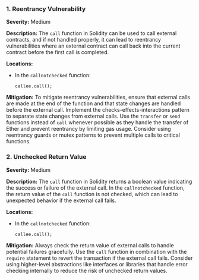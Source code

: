 ### 1. **Reentrancy Vulnerability**

**Severity:**
Medium

**Description:**
The `call` function in Solidity can be used to call external contracts, and if not handled properly, it can lead to reentrancy vulnerabilities where an external contract can call back into the current contract before the first call is completed.

**Locations:**

- In the `callnotchecked` function:
  ```solidity
  callee.call();
  ```

**Mitigation:**
To mitigate reentrancy vulnerabilities, ensure that external calls are made at the end of the function and that state changes are handled before the external call. Implement the checks-effects-interactions pattern to separate state changes from external calls. Use the `transfer` or `send` functions instead of `call` whenever possible as they handle the transfer of Ether and prevent reentrancy by limiting gas usage. Consider using reentrancy guards or mutex patterns to prevent multiple calls to critical functions.

### 2. **Unchecked Return Value**

**Severity:**
Medium

**Description:**
The `call` function in Solidity returns a boolean value indicating the success or failure of the external call. In the `callnotchecked` function, the return value of the `call` function is not checked, which can lead to unexpected behavior if the external call fails.

**Locations:**

- In the `callnotchecked` function:
  ```solidity
  callee.call();
  ```

**Mitigation:**
Always check the return value of external calls to handle potential failures gracefully. Use the `call` function in combination with the `require` statement to revert the transaction if the external call fails. Consider using higher-level abstractions like interfaces or libraries that handle error checking internally to reduce the risk of unchecked return values.